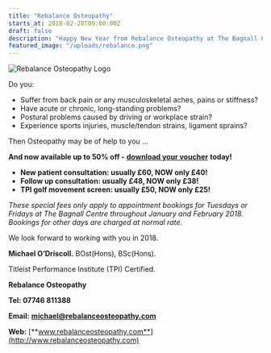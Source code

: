 ```yaml
---
title: "Rebalance Osteopathy"
starts_at: 2018-02-28T09:00:00Z
draft: false
description: "Happy New Year from Rebalance Osteopathy at The Bagnall Centre - Special New Year 2018 Offer!"
featured_image: "/uploads/rebalance.png"
---
```


![Rebalance Osteopathy Logo](/uploads/rebalance.png)

Do you:

- Suffer from back pain or any musculoskeletal aches, pains or stiffness?
- Have acute or chronic, long-standing problems?
- Postural problems caused by driving or workplace strain?
- Experience sports injuries, muscle/tendon strains, ligament sprains?

Then Osteopathy may be of help to you …

**And now available up to 50% off -** [**download your voucher**](/uploads/voucher.pdf) **today!**

- **New patient consultation: usually £60, NOW only £40!**
- **Follow up consultation: usually £48, NOW only £38!**
- **TPI golf movement screen: usually £50, NOW only £25!**

*These special fees only apply to appointment bookings for Tuesdays or Fridays at The Bagnall Centre throughout January and February 2018. Bookings for other days are charged at normal rate.*

We look forward to working with you in 2018.

**Michael O’Driscoll.** BOst(Hons), BSc(Hons).

Titleist Performance Institute (TPI) Certified.

**Rebalance Osteopathy**

**Tel: 07746 811388**

**Email:** [**michael@rebalanceosteopathy.com**](mailto:michael@rebalanceosteopathy.com)

**Web:** [**www.rebalanceosteopathy.com**](http://www.rebalanceosteopathy.com)
